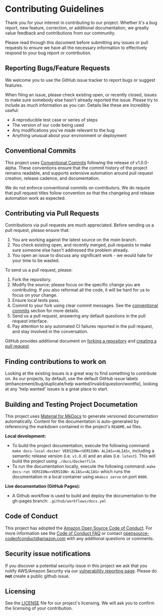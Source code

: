 # Contributing Guidelines

Thank you for your interest in contributing to our project. Whether it's a bug report, new feature, correction, or additional
documentation, we greatly value feedback and contributions from our community.

Please read through this document before submitting any issues or pull requests to ensure we have all the necessary
information to effectively respond to your bug report or contribution.


## Reporting Bugs/Feature Requests

We welcome you to use the GitHub issue tracker to report bugs or suggest features.

When filing an issue, please check existing open, or recently closed, issues to make sure somebody else hasn't already
reported the issue. Please try to include as much information as you can. Details like these are incredibly useful:

* A reproducible test case or series of steps
* The version of our code being used
* Any modifications you've made relevant to the bug
* Anything unusual about your environment or deployment


## Conventional Commits

This project uses [Conventional Commits](https://www.conventionalcommits.org/en/v1.0.0/) following the release of v1.0.0-alpha. These conventions ensure that the commit history of the project remains readable, and supports extensive automation around pull request creation, release cadence, and documentation.

We do not enforce conventional commits on contributors. We do require that pull request titles follow convention so that the changelog and release automation work as expected.


## Contributing via Pull Requests
Contributions via pull requests are much appreciated. Before sending us a pull request, please ensure that:

1. You are working against the latest source on the *main* branch.
2. You check existing open, and recently merged, pull requests to make sure someone else hasn't addressed the problem already.
3. You open an issue to discuss any significant work - we would hate for your time to be wasted.

To send us a pull request, please:

1. Fork the repository.
2. Modify the source; please focus on the specific change you are contributing. If you also reformat all the code, it will be hard for us to focus on your change.
3. Ensure local tests pass.
4. Commit to your fork using clear commit messages. See the [conventional commits](#conventional-commits) section for more details.
5. Send us a pull request, answering any default questions in the pull request interface.
6. Pay attention to any automated CI failures reported in the pull request, and stay involved in the conversation.

GitHub provides additional document on [forking a repository](https://help.github.com/articles/fork-a-repo/) and
[creating a pull request](https://help.github.com/articles/creating-a-pull-request/).


## Finding contributions to work on
Looking at the existing issues is a great way to find something to contribute on. As our projects, by default, use the default GitHub issue labels (enhancement/bug/duplicate/help wanted/invalid/question/wontfix), looking at any 'help wanted' issues is a great place to start.

## Building and Testing Project Documetation
This project uses [Material for MkDocs](https://squidfunk.github.io/mkdocs-material/) to generate versioned documentation automatically. Content for the documentation is auto-generated by referencing the markdown contained in the project's `README.md` files.

**Local development:**

* To build the project documentation, execute the following command: `make docs-local-docker VERSION=<VERSION> ALIAS=<ALIAS>`, including a semantic release version (i.e. `v1.0.0`) and an alias (i.e. `latest`). This will build the project using `./docs/Dockerfile`.
* To run the documentation locally, execute the following command: `make docs-run VERSION=<VERSION> ALIAS=<ALIAS>` which runs the documentation in a local container using `mkdocs serve` on port `8000`.

**Live documentation (GitHub Pages):**

* A Github workflow is used to build and deploy the documentation to the gh-pages branch: `.github/workflows/docs.yml`

## Code of Conduct
This project has adopted the [Amazon Open Source Code of Conduct](https://aws.github.io/code-of-conduct).
For more information see the [Code of Conduct FAQ](https://aws.github.io/code-of-conduct-faq) or contact
opensource-codeofconduct@amazon.com with any additional questions or comments.


## Security issue notifications
If you discover a potential security issue in this project we ask that you notify AWS/Amazon Security via our [vulnerability reporting page](http://aws.amazon.com/security/vulnerability-reporting/). Please do **not** create a public github issue.


## Licensing

See the [LICENSE](LICENSE) file for our project's licensing. We will ask you to confirm the licensing of your contribution.
